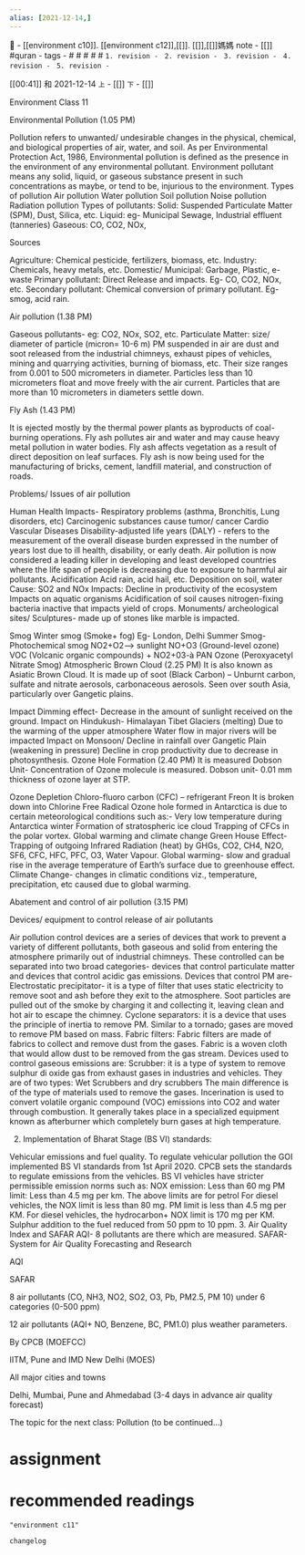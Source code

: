 ```yaml
---
alias: [2021-12-14,]
---
```

🔖 - [[environment c10]]. [[environment c12]],[[]]. [[]],[[]]媽媽 note - [[]]  #quran -
tags - # # # # #
`1. revision - ` 
`2. revision - `
`3. revision - `
`4. revision - `
`5. revision - `

[[00:41]] 和 2021-12-14   `上` - [[]] `下` - [[]]


Environment Class 11

Environmental Pollution (1.05 PM)

Pollution refers to unwanted/ undesirable changes in the physical, chemical, and biological properties of air, water, and soil.
As per Environmental Protection Act, 1986, Environmental pollution is defined as the presence in the environment of any environmental pollutant.
Environment pollutant means any solid, liquid, or gaseous substance present in such concentrations as maybe, or tend to be, injurious to the environment.
Types of pollution
Air pollution
Water pollution
Soil pollution
Noise pollution
Radiation pollution
Types of pollutants:
Solid: Suspended Particulate Matter (SPM), Dust, Silica, etc.
Liquid: eg- Municipal Sewage, Industrial effluent (tanneries)
Gaseous: CO, CO2, NOx,

Sources

Agriculture: Chemical pesticide, fertilizers, biomass, etc.
Industry: Chemicals, heavy metals, etc.
Domestic/ Municipal: Garbage, Plastic, e-waste
Primary pollutant: Direct Release and impacts. Eg- CO, CO2, NOx, etc.
Secondary pollutant: Chemical conversion of primary pollutant. Eg- smog, acid rain.

Air pollution (1.38 PM)

Gaseous pollutants- eg: CO2, NOx, SO2, etc.
Particulate Matter: size/ diameter of particle (micron= 10-6 m)
PM suspended in air are dust and soot released from the industrial chimneys, exhaust pipes of vehicles, mining and quarrying activities, burning of biomass, etc.
Their size ranges from 0.001 to 500 micrometers in diameter.
Particles less than 10 micrometers float and move freely with the air current.
Particles that are more than 10 micrometers in diameters settle down.

Fly Ash (1.43 PM)

It is ejected mostly by the thermal power plants as byproducts of coal-burning operations.
Fly ash pollutes air and water and may cause heavy metal pollution in water bodies.
Fly ash affects vegetation as a result of direct deposition on leaf surfaces.
Fly ash is now being used for the manufacturing of bricks, cement, landfill material, and construction of roads.

Problems/ Issues of air pollution

Human Health Impacts- Respiratory problems (asthma, Bronchitis, Lung disorders, etc)
Carcinogenic substances cause tumor/ cancer
Cardio Vascular Diseases
Disability-adjusted life years (DALY) - refers to the measurement of the overall disease burden expressed in the number of years lost due to ill health, disability, or early death.
Air pollution is now considered a leading killer in developing and least developed countries where the life span of people is decreasing due to exposure to harmful air pollutants.
Acidification
Acid rain, acid hail, etc.
Deposition on soil, water
Cause: SO2 and NOx
Impacts: Decline in productivity of the ecosystem
Impacts on aquatic organisms
Acidification of soil causes nitrogen-fixing bacteria inactive that impacts yield of crops.
Monuments/ archeological sites/ Sculptures- made up of stones like marble is impacted.

Smog
Winter smog (Smoke+ fog)
Eg- London, Delhi
Summer Smog- Photochemical smog
NO2+O2--> sunlight NO+O3 (Ground-level ozone)
VOC (Volcanic organic compounds) + NO2+03-à PAN Ozone (Peroxyacetyl Nitrate Smog)
Atmospheric Brown Cloud (2.25 PM)
It is also known as Asiatic Brown Cloud.
It is made up of soot (Black Carbon) – Unburnt carbon, sulfate and nitrate aerosols, carbonaceous aerosols.
Seen over south Asia, particularly over Gangetic plains.

Impact
Dimming effect- Decrease in the amount of sunlight received on the ground.
Impact on Hindukush- Himalayan Tibet Glaciers (melting)
Due to the warming of the upper atmosphere
Water flow in major rivers will be impacted
Impact on Monsoon/ Decline in rainfall over Gangetic Plain (weakening in pressure)
Decline in crop productivity due to decrease in photosynthesis.
Ozone Hole Formation (2.40 PM)
It is measured Dobson Unit- Concentration of Ozone molecule is measured.
Dobson unit- 0.01 mm thickness of ozone layer at STP.

Ozone Depletion
Chloro-fluoro carbon (CFC) – refrigerant Freon
It is broken down into Chlorine Free Radical
Ozone hole formed in Antarctica is due to certain meteorological conditions such as:-
Very low temperature during Antarctica winter
Formation of stratospheric ice cloud
Trapping of CFCs in the polar vortex.
Global warming and climate change
Green House Effect- Trapping of outgoing Infrared Radiation (heat) by GHGs, CO2, CH4, N2O, SF6, CFC, HFC, PFC, O3, Water Vapour.
Global warming- slow and gradual rise in the average temperature of Earth’s surface due to greenhouse effect.
Climate Change- changes in climatic conditions viz., temperature, precipitation, etc caused due to global warming.

Abatement and control of air pollution (3.15 PM)

Devices/ equipment to control release of air pollutants

Air pollution control devices are a series of devices that work to prevent a variety of different pollutants, both gaseous and solid from entering the atmosphere primarily out of industrial chimneys.
These controlled can be separated into two broad categories- devices that control particulate matter and devices that control acidic gas emissions.
Devices that control PM are-
Electrostatic precipitator- it is a type of filter that uses static electricity to remove soot and ash before they exit to the atmosphere.
Soot particles are pulled out of the smoke by charging it and collecting it, leaving clean and hot air to escape the chimney.
Cyclone separators: it is a device that uses the principle of inertia to remove PM. Similar to a tornado; gases are moved to remove PM based on mass.
Fabric filters: Fabric filters are made of fabrics to collect and remove dust from the gases. Fabric is a woven cloth that would allow dust to be removed from the gas stream.
Devices used to control gaseous emissions are:
Scrubber: it is a type of system to remove sulphur di oxide gas from exhaust gases in industries and vehicles.
They are of two types: Wet Scrubbers and dry scrubbers
The main difference is of the type of materials used to remove the gases.
Incerination is used to convert volatile organic compound (VOC) emissions into CO2 and water through combustion.
It generally takes place in a specialized equipment known as afterburner which completely burn gases at high temperature.

2. Implementation of Bharat Stage (BS VI) standards:

Vehicular emissions and fuel quality.
To regulate vehicular pollution the GOI implemented BS VI standards from 1st April 2020.
CPCB sets the standards to regulate emissions from the vehicles.
BS VI vehicles have stricter permissible emission norms such as:
NOX emission: Less than 60 mg
PM limit: Less than 4.5 mg per km.
The above limits are for petrol
For diesel vehicles, the NOX limit is less than 80 mg.
PM limit is less than 4.5 mg per KM.
For diesel vehicles, the hydrocarbon+ NOX limit is 170 mg per KM.
Sulphur addition to the fuel reduced from 50 ppm to 10 ppm.
3. Air Quality Index and SAFAR
AQI- 8 pollutants are there which are measured.
SAFAR- System for Air Quality Forecasting and Research

AQI


SAFAR

8 air pollutants (CO, NH3, NO2, SO2, O3, Pb, PM2.5, PM 10) under 6 categories (0-500 ppm)


12 air pollutants (AQI+ NO, Benzene, BC, PM1.0) plus weather parameters.

By CPCB (MOEFCC)


IITM, Pune and IMD New Delhi (MOES)

All major cities and towns


Delhi, Mumbai, Pune and Ahmedabad (3-4 days in advance air quality forecast)

The topic for the next class: Pollution (to be continued…)


# assignment

# recommended readings
```query
"environment c11"
```

```plain
changelog

```